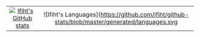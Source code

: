 
|         |     |
| :-----: | :-: |
| [![Ifiht's GitHub stats](https://github-readme-stats.vercel.app/api?username=ifiht&show_icons=true&theme=apprentice&count_private=true)](https://github.com/anuraghazra/github-readme-stats) | ![Ifiht's Languages](https://github.com/ifiht/github-stats/blob/master/generated/languages.svg | height=500px) |

<!--
**Ifiht/ifiht** is a ✨ _special_ ✨ repository because its `README.md` (this file) appears on your GitHub profile.

Here are some ideas to get you started:

- 🔭 I’m currently working on ...
- 📚 I’m currently learning ...
- 👯 I’m looking to collaborate on ...
- 🤔 I’m looking for help with ...
- 💬 Ask me about ...
- 📫 How to reach me: ...
- 😄 Pronouns: ...
- ⚡ Fun fact: ...
-->
